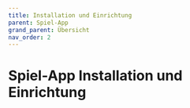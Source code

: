 ```yaml
---
title: Installation und Einrichtung
parent: Spiel-App
grand_parent: Übersicht
nav_order: 2
---
```


# Spiel-App Installation und Einrichtung
